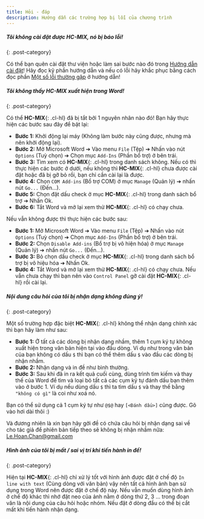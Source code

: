 ```yaml
---
title: Hỏi - đáp
description: Hướng dẫn các trường hợp bị lỗi của chương trình
---
```


##### Tôi không cài đặt được HC-MIX, nó bị báo lỗi!
{: .post-category}

Có thể bạn quên cài đặt thư viện hoặc làm sai bước nào đó trong [Hướng dẫn cài đặt](/projects/hc-mix/installation#install)! Hãy đọc kỹ phần hướng dẫn và nếu có lỗi hãy khắc phục bằng cách đọc phần [Một số lỗi thường gặp](/projects/hc-mix/installation#error) ở hướng dẫn!

##### Tôi không thấy HC-MIX xuất hiện trong Word!
{: .post-category}

Có thể **HC-MIX**{: .cl-hl} đã bị tắt bởi 1 nguyên nhân nào đó! Bạn hãy thực hiện các bước sau đây để bật lại:

- **Bước 1:** Khởi động lại máy (Không làm bước này cũng được, nhưng mà nên khởi động lại).
- **Bước 2:** Mở Microsoft Word ➔ Vào menu `File` (Tệp) ➔ Nhấn vào nút `Options` (Tuỳ chọn) ➔ Chọn mục `Add-Ins` (Phần bổ trợ) ở bên trái.
- **Bước 3:** Tìm xem có **HC-MIX**{: .cl-hl} trong danh sách không. Nếu có thì thực hiện các bước ở dưới, nếu không thì **HC-MIX**{: .cl-hl} chưa được cài đặt hoặc đã bị gỡ bỏ rồi, bạn chỉ cần cài lại là được.
- **Bước 4:** Chọn `COM Add-ins` (Bổ trợ COM) ở mục `Manage` (Quản lý) ➔ nhấn nút `Go...` (Đến...).
- **Bước 5:** Chọn đặt dấu check ở mục **HC-MIX**{: .cl-hl} trong danh sách bổ trợ ➔ Nhấn Ok.
- **Bước 6:** Tắt Word và mở lại xem thử **HC-MIX**{: .cl-hl} có chạy chưa.

Nếu vẫn không được thì thực hiện các bước sau:

- **Bước 1:** Mở Microsoft Word ➔ Vào menu `File` (Tệp) ➔ Nhấn vào nút `Options` (Tuỳ chọn) ➔ Chọn mục `Add-Ins` (Phần bổ trợ) ở bên trái.
- **Bước 2:** Chọn `Disable Add-ins` (Bổ trợ bị vô hiện hóa) ở mục `Manage` (Quản lý) ➔ nhấn nút `Go...` (Đến...).
- **Bước 3:** Bỏ chọn dấu check ở mục **HC-MIX**{: .cl-hl} trong danh sách bổ trợ bị vô hiệu hóa ➔ Nhấn Ok.
- **Bước 4:** Tắt Word và mở lại xem thử **HC-MIX**{: .cl-hl} có chạy chưa. Nếu vẫn chưa chạy thì bạn nên vào `Control Panel` gỡ cài đặt **HC-MIX**{: .cl-hl} rồi cài lại.

##### Nội dung câu hỏi của tôi bị nhận dạng không đúng ý!
{: .post-category}

Một số trường hợp đặc biệt **HC-MIX**{: .cl-hl} không thể nhận dạng chính xác thì bạn hãy làm như sau:

- **Bước 1:** Ở tất cả các dòng bị nhận dạng nhầm, thêm 1 cụm ký tự không xuất hiện trong văn bản hiện tại vào đầu dòng. Ví dụ như trong văn bản của bạn không có dấu `$` thì bạn có thể thêm dấu `$` vào đầu các dòng bị nhận nhầm.
- **Bước 2:** Nhận dạng và in đề như bình thường.
- **Bước 3:** Sau khi đã in ra kết quả cuối cùng, dùng trình tìm kiếm và thay thế của Word để tìm và loại bỏ tất cả các cụm ký tự đánh dấu bạn thêm vào ở bước 1. Ví dụ nếu dùng dấu `$` thì ta tìm dấu `$` và thay thế bằng `"không có gì"` là coi như xoá nó.

Bạn có thể sử dụng cả 1 cụm ký tự như `@$@` hay `[<Đánh dấu>]` cũng được. Gõ vào hơi dài thôi :)

Và đương nhiên là xin bạn hãy gởi đề có chứa câu hỏi bị nhận dạng sai về cho tác giả để phiên bản tiếp theo sẽ không bị nhận nhầm nữa: [Le.Hoan.Chan@gmail.com](mailto:Le.Hoan.Chan@gmail.com)

##### Hình ảnh của tôi bị mất / sai vị trí khi tiến hành in đề!
{: .post-category}

Hiện tại **HC-MIX**{: .cl-hl} chỉ xử lý tốt với hình ảnh được đặt ở chế độ `In line with text` (Cùng dòng với văn bản) vậy nên tất cả hình ảnh bạn sử dụng trong Word nên được đặt ở chế độ này. Nếu vẫn muốn dùng hình ảnh ở chế độ khác thì nhớ đặt neo của ảnh nằm ở dòng thứ 2, 3 ... trong đoạn văn là nội dung của câu hỏi hoặc nhóm. Nếu đặt ở dòng đầu có thể bị cắt mất khi tiến hành nhận dạng.